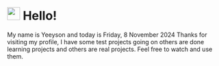  <h1>
    <img src="https://emojis.slackmojis.com/emojis/images/1643510097/45343/hi.gif?1643510097" width="30"/> 
    Hello!
 </h1>
 <p>
    My name is Yeeyson and today is Friday, 8 November 2024
    Thanks for visiting my profile, I have some test projects going on others are done learning projects and others are real projects.
    Feel free to watch and use them.
 </p>